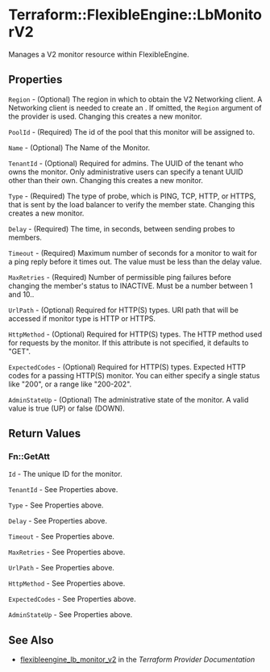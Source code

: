 # Terraform::FlexibleEngine::LbMonitorV2

Manages a V2 monitor resource within FlexibleEngine.

## Properties

`Region` - (Optional) The region in which to obtain the V2 Networking client. A Networking client is needed to create an . If omitted, the `Region` argument of the provider is used. Changing this creates a new monitor.

`PoolId` - (Required) The id of the pool that this monitor will be assigned to.

`Name` - (Optional) The Name of the Monitor.

`TenantId` - (Optional) Required for admins. The UUID of the tenant who owns the monitor.  Only administrative users can specify a tenant UUID other than their own. Changing this creates a new monitor.

`Type` - (Required) The type of probe, which is PING, TCP, HTTP, or HTTPS, that is sent by the load balancer to verify the member state. Changing this creates a new monitor.

`Delay` - (Required) The time, in seconds, between sending probes to members.

`Timeout` - (Required) Maximum number of seconds for a monitor to wait for a ping reply before it times out. The value must be less than the delay value.

`MaxRetries` - (Required) Number of permissible ping failures before changing the member's status to INACTIVE. Must be a number between 1 and 10..

`UrlPath` - (Optional) Required for HTTP(S) types. URI path that will be accessed if monitor type is HTTP or HTTPS.

`HttpMethod` - (Optional) Required for HTTP(S) types. The HTTP method used for requests by the monitor. If this attribute is not specified, it defaults to "GET".

`ExpectedCodes` - (Optional) Required for HTTP(S) types. Expected HTTP codes for a passing HTTP(S) monitor. You can either specify a single status like "200", or a range like "200-202".

`AdminStateUp` - (Optional) The administrative state of the monitor. A valid value is true (UP) or false (DOWN).


## Return Values

### Fn::GetAtt

`Id` - The unique ID for the monitor.

`TenantId` - See Properties above.

`Type` - See Properties above.

`Delay` - See Properties above.

`Timeout` - See Properties above.

`MaxRetries` - See Properties above.

`UrlPath` - See Properties above.

`HttpMethod` - See Properties above.

`ExpectedCodes` - See Properties above.

`AdminStateUp` - See Properties above.

## See Also

* [flexibleengine_lb_monitor_v2](https://www.terraform.io/docs/providers/flexibleengine/r/lb_monitor_v2.html) in the _Terraform Provider Documentation_